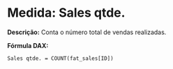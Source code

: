 # Medida: Sales qtde.

**Descrição:** Conta o número total de vendas realizadas.

**Fórmula DAX:**
```DAX
Sales qtde. = COUNT(fat_sales[ID])
